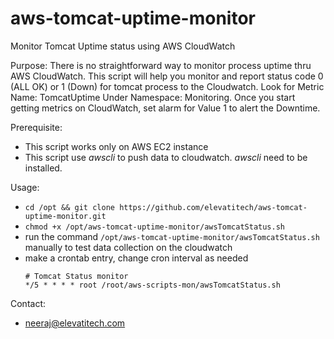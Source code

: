 # aws-tomcat-uptime-monitor
Monitor Tomcat Uptime status using AWS CloudWatch

Purpose:
  There is no straightforward way to monitor process uptime thru AWS CloudWatch. This script will help you monitor and report status code 0 (ALL OK) or 1 (Down) for tomcat process to the Cloudwatch. Look for Metric Name: TomcatUptime Under Namespace: Monitoring. Once you start getting metrics on CloudWatch, set alarm for Value 1 to alert the Downtime.
  
Prerequisite: 
  * This script works only on AWS EC2 instance
  * This script use *awscli* to push data to cloudwatch. *awscli* need to be installed.
  
Usage:
  * ```cd /opt && git clone https://github.com/elevatitech/aws-tomcat-uptime-monitor.git```
  * ```chmod +x /opt/aws-tomcat-uptime-monitor/awsTomcatStatus.sh```
  * run the command ```/opt/aws-tomcat-uptime-monitor/awsTomcatStatus.sh``` manually to test data collection on the cloudwatch
  * make a crontab entry, change cron interval as needed
     ```
     # Tomcat Status monitor
     */5 * * * * root /root/aws-scripts-mon/awsTomcatStatus.sh
     ```

Contact: 
  * neeraj@elevatitech.com
  

